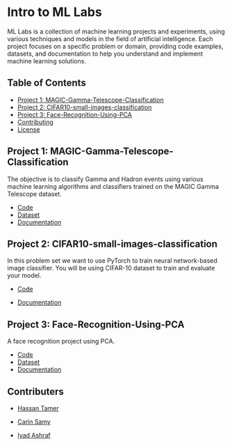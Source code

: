 # Intro to ML Labs

ML Labs is a collection of machine learning projects and experiments, using various techniques and models in the field of artificial intelligence. Each project focuses on a specific problem or domain, providing code examples, datasets, and documentation to help you understand and implement machine learning solutions.

## Table of Contents

- [Project 1: MAGIC-Gamma-Telescope-Classification](#project-1-MAGIC-Gamma-Telescope-Classification)
- [Project 2: CIFAR10-small-images-classification](#project-2-CIFAR10-small-images-classification)
- [Project 3: Face-Recognition-Using-PCA](#project-3-Face-Recognition-Using-PCA)
- [Contributing](#contributing)
- [License](#license)

## Project 1: MAGIC-Gamma-Telescope-Classification

The objective is to classify Gamma and Hadron events using various machine learning algorithms and classifiers trained on the MAGIC Gamma Telescope dataset.

- [Code](./MAGIC-Gamma-Telescope-Classification)
- [Dataset](./MAGIC-Gamma-Telescope-Classification/magic04.data)
- [Documentation](./MAGIC-Gamma-Telescope-Classification/README.md)

## Project 2: CIFAR10-small-images-classification

In this problem set we want to use PyTorch to train neural network-based image classifier. You will be using CIFAR-10 dataset to train and evaluate your model.

- [Code](./CIFAR10-small-images-classification)
<!-- - [Dataset](./CIFAR10-small-images-classification/data) -->
- [Documentation](./CIFAR10-small-images-classification/README.md)

## Project 3: Face-Recognition-Using-PCA

A face recognition project using PCA.

- [Code](./Face-Recognition-Using-PCA)
- [Dataset](./Face-Recognition-Using-PCA/dataset/)
- [Documentation](./Face-Recognition-Using-PCA/README.md)


## Contributers

- [Hassan Tamer](https://github.com/Hassan-Tamer)

- [Carin Samy](https://github.com/CarinSamy)

- [Iyad Ashraf](https://github.com/eyadashrafkh)
